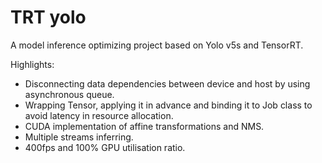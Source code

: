 # TRT yolo

A model inference optimizing project based on Yolo v5s and TensorRT.

Highlights:
- Disconnecting data dependencies between device and host by using asynchronous queue.
- Wrapping Tensor, applying it in advance and binding it to Job class to avoid latency in resource allocation.
- CUDA implementation of affine transformations and NMS.
- Multiple streams inferring.
- 400fps and 100% GPU utilisation ratio.
